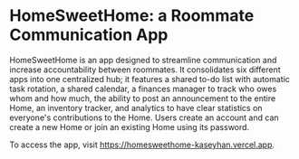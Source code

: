 # HomeSweetHome: a Roommate Communication App
HomeSweetHome is an app designed to streamline communication and increase accountability between roommates. It consolidates six different apps into one centralized hub; it features a shared to-do list with automatic task rotation, a shared calendar, a finances manager to track who owes whom and how much, the ability to post an announcement to the entire Home, an inventory tracker, and analytics to have clear statistics on everyone's contributions to the Home. Users create an account and can create a new Home or join an existing Home using its password.

To access the app, visit https://homesweethome-kaseyhan.vercel.app.
